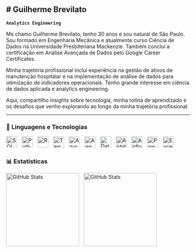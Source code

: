 ## # Guilherme Brevilato

**`Analytics Engineering`**

Me chamo Guilherme Brevilato, tenho 30 anos e sou natural de São Paulo. Sou formado em Engenharia Mecânica e atualmente curso Ciência de Dados na Universidade Presbiteriana Mackenzie. Também concluí a certificação em Análise Avançada de Dados pelo Google Career Certificates.

Minha trajetória profissional inclui experiência na gestão de ativos de manutenção hospitalar e na implementação de análise de dados para otimização de indicadores operacionais. Tenho grande interesse em ciência de dados aplicada e analytics engineering.

Aqui, compartilho insights sobre tecnologia, minha rotina de aprendizado e os desafios que venho explorando ao longo da minha trajetória profissional.




---

### 🤖 Linguagens e Tecnologias

<img 
    align="left" 
    alt="SQL"
    title="SQL" 
    width="30px" 
    style="padding-right: 10px;" 
    src="https://www.svgrepo.com/show/331760/sql-database-generic.svg" 
/>
<img 
    align="left" 
    alt="Python" 
    title="Python"
    width="30px" 
    style="padding-right: 10px;" 
    src="https://upload.wikimedia.org/wikipedia/commons/thumb/0/0a/Python.svg/768px-Python.svg.png" 
/>

<img 
    align="left" 
    alt="R"
    title="R" 
    width="30px" 
    style="padding-right: 10px;" 
    src="https://rstudio.github.io/cheatsheets/html/images/logo-RStudio.png" 
/>
<img 
    align="left" 
    alt="TerraForm" 
    title="TerraForm"
    width="30px" 
    style="padding-right: 10px;" 
    src="https://miro.medium.com/v2/resize:fit:1400/1*uQzastQ7jl6WSKHqk6SJ4Q.jpeg" 
/>
<img 
    align="left" 
    alt="Azure" 
    title="Azure"
    width="30px" 
    style="padding-right: 10px;" 
    src="https://www.svgrepo.com/show/353464/azure.svg" 
/>
<img 
    align="left" 
    alt="Aws"
    title="Aws" 
    width="30px" 
    style="padding-right: 10px;" 
    src="https://logohistory.net/wp-content/uploads/2023/06/AWS-Emblem.png" 
/>
<img 
    align="left" 
    alt="DataBricks" 
    title="DataBricks"
    width="30px" 
    style="padding-right: 10px;" 
    src="https://cdn.freelogovectors.net/wp-content/uploads/2023/04/databrickslogo-freelogovectors.net_.png" 
/>
<img 
    align="left" 
    alt="Airbite" 
    title="Airbite"
    width="30px" 
    style="padding-right: 10px;" 
    src="https://avatars.githubusercontent.com/u/59758427?s=280&v=4" 
/>
<img 
    align="left" 
    alt="Airflow" 
    title="Airflow"
    width="30px" 
    style="padding-right: 10px;" 
    src="https://image.pngaaa.com/310/320310-middle.png" 
/>
<img 
    align="left" 
    alt="PowerBi" 
    title="PowerBi"
    width="30px" 
    style="padding-right: 10px;" 
    src="https://upload.wikimedia.org/wikipedia/commons/thumb/c/cf/New_Power_BI_Logo.svg/2048px-New_Power_BI_Logo.svg.png" 
/>
<img 
    align="left" 
    alt="Excel" 
    title="Excel"
    width="30px" 
    style="padding-right: 10px;" 
    src="https://upload.wikimedia.org/wikipedia/commons/thumb/3/34/Microsoft_Office_Excel_%282019%E2%80%93present%29.svg/2203px-Microsoft_Office_Excel_%282019%E2%80%93present%29.svg.png" 
/>


<br/>
<br/>

### 📊 Estatísticas

<p>
  <img 
    align="left" 
    alt="GitHub Stats" 
    height="200" 
    style="padding-right: 10px;" 
    src="https://github-readme-stats.vercel.app/api?username=guilhermebrevilato&show_icons=true&theme=tokyonight&include_all_commits=true&locale=pt-br" 
  />

<img 
      align="left" 
      alt="GitHub Stats" 
      height="200" 
      src="https://github-readme-stats.vercel.app/api/top-langs/?username=guilhermebrevilato&theme=tokyonight&layout=compact&custom_title=Tecnologias&langs_count=9" 
  />

</p>
